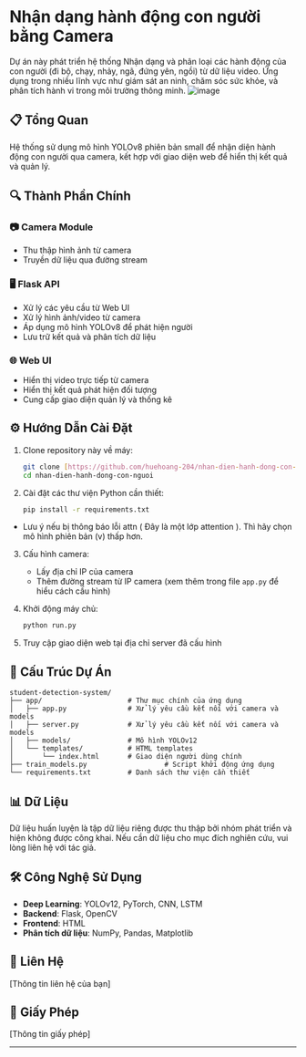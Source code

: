 # Nhận dạng hành động con người bằng Camera

Dự án này phát triển hệ thống Nhận dạng và phân loại các hành động của con người (đi bộ, chạy, nhảy, ngã, đứng yên, ngồi) từ dữ liệu video. 
Ứng dụng trong nhiều lĩnh vực như giám sát an ninh, chăm sóc sức khỏe, và phân tích hành vi trong môi trường thông minh.
![image](https://github.com/user-attachments/assets/89f30396-29cc-4a91-85ef-077e71d83fcc)


## 📋 Tổng Quan

Hệ thống sử dụng mô hình YOLOv8 phiên bản small để nhận diện hành động con người qua camera, kết hợp với giao diện web để hiển thị kết quả và quản lý.

## 🔍 Thành Phần Chính

### 📷 Camera Module
- Thu thập hình ảnh từ camera
- Truyền dữ liệu qua đường stream

### 🖥️ Flask API
- Xử lý các yêu cầu từ Web UI
- Xử lý hình ảnh/video từ camera
- Áp dụng mô hình YOLOv8 để phát hiện người
- Lưu trữ kết quả và phân tích dữ liệu

### 🌐 Web UI
- Hiển thị video trực tiếp từ camera
- Hiển thị kết quả phát hiện đối tượng
- Cung cấp giao diện quản lý và thống kê

## ⚙️ Hướng Dẫn Cài Đặt

1. Clone repository này về máy:
   ```bash
   git clone [https://github.com/huehoang-204/nhan-dien-hanh-dong-con-nguoi.git]
   cd nhan-dien-hanh-dong-con-nguoi
   ```

2. Cài đặt các thư viện Python cần thiết:
   ```bash
   pip install -r requirements.txt
   ```

- Lưu ý nếu bị thông báo lỗi attn ( Đây là một lớp attention ). Thì hãy chọn mô hình phiên bản (v) thấp hơn.
3. Cấu hình camera:
   - Lấy địa chỉ IP của camera
   - Thêm đường stream từ IP camera (xem thêm trong file `app.py` để hiểu cách cấu hình)

4. Khởi động máy chủ:
   ```bash
   python run.py
   ```

5. Truy cập giao diện web tại địa chỉ server đã cấu hình

## 📁 Cấu Trúc Dự Án

```
student-detection-system/
├── app/                     # Thư mục chính của ứng dụng
│   ├── app.py               # Xử lý yêu cầu kết nối với camera và models
│   ├── server.py            # Xử lý yêu cầu kết nối với camera và models
│   ├── models/              # Mô hình YOLOv12
│   └── templates/           # HTML templates
│       └── index.html       # Giao diện người dùng chính
├── train_models.py                   # Script khởi động ứng dụng
└── requirements.txt         # Danh sách thư viện cần thiết
```

## 📊 Dữ Liệu

Dữ liệu huấn luyện là tập dữ liệu riêng được thu thập bởi nhóm phát triển và hiện không được công khai. Nếu cần dữ liệu cho mục đích nghiên cứu, vui lòng liên hệ với tác giả.

## 🛠️ Công Nghệ Sử Dụng

- **Deep Learning**: YOLOv12, PyTorch, CNN, LSTM
- **Backend**: Flask, OpenCV
- **Frontend**: HTML
- **Phân tích dữ liệu**: NumPy, Pandas, Matplotlib

## 📝 Liên Hệ

[Thông tin liên hệ của bạn]

## 📜 Giấy Phép

[Thông tin giấy phép]

---
